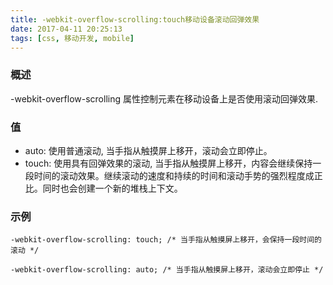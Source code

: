 ```yaml
---
title: -webkit-overflow-scrolling:touch移动设备滚动回弹效果
date: 2017-04-11 20:25:13
tags: [css, 移动开发, mobile]
---
```


### 概述
-webkit-overflow-scrolling 属性控制元素在移动设备上是否使用滚动回弹效果.

### 值


- auto: 使用普通滚动, 当手指从触摸屏上移开，滚动会立即停止。
- touch: 使用具有回弹效果的滚动, 当手指从触摸屏上移开，内容会继续保持一段时间的滚动效果。继续滚动的速度和持续的时间和滚动手势的强烈程度成正比。同时也会创建一个新的堆栈上下文。

### 示例

```
-webkit-overflow-scrolling: touch; /* 当手指从触摸屏上移开，会保持一段时间的滚动 */

-webkit-overflow-scrolling: auto; /* 当手指从触摸屏上移开，滚动会立即停止 */
```
